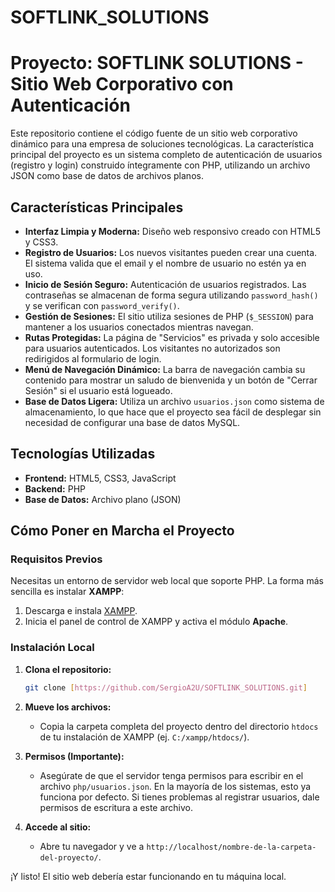 # SOFTLINK_SOLUTIONS
# Proyecto: SOFTLINK SOLUTIONS - Sitio Web Corporativo con Autenticación

Este repositorio contiene el código fuente de un sitio web corporativo dinámico para una empresa de soluciones tecnológicas. La característica principal del proyecto es un sistema completo de autenticación de usuarios (registro y login) construido íntegramente con PHP, utilizando un archivo JSON como base de datos de archivos planos.

## Características Principales

- **Interfaz Limpia y Moderna:** Diseño web responsivo creado con HTML5 y CSS3.
- **Registro de Usuarios:** Los nuevos visitantes pueden crear una cuenta. El sistema valida que el email y el nombre de usuario no estén ya en uso.
- **Inicio de Sesión Seguro:** Autenticación de usuarios registrados. Las contraseñas se almacenan de forma segura utilizando `password_hash()` y se verifican con `password_verify()`.
- **Gestión de Sesiones:** El sitio utiliza sesiones de PHP (`$_SESSION`) para mantener a los usuarios conectados mientras navegan.
- **Rutas Protegidas:** La página de "Servicios" es privada y solo accesible para usuarios autenticados. Los visitantes no autorizados son redirigidos al formulario de login.
- **Menú de Navegación Dinámico:** La barra de navegación cambia su contenido para mostrar un saludo de bienvenida y un botón de "Cerrar Sesión" si el usuario está logueado.
- **Base de Datos Ligera:** Utiliza un archivo `usuarios.json` como sistema de almacenamiento, lo que hace que el proyecto sea fácil de desplegar sin necesidad de configurar una base de datos MySQL.

## Tecnologías Utilizadas

- **Frontend:** HTML5, CSS3, JavaScript
- **Backend:** PHP
- **Base de Datos:** Archivo plano (JSON)

## Cómo Poner en Marcha el Proyecto

### Requisitos Previos

Necesitas un entorno de servidor web local que soporte PHP. La forma más sencilla es instalar **XAMPP**:
1.  Descarga e instala [XAMPP](https://www.apachefriends.org/es/index.html).
2.  Inicia el panel de control de XAMPP y activa el módulo **Apache**.

### Instalación Local

1.  **Clona el repositorio:**
    ```bash
    git clone [https://github.com/SergioA2U/SOFTLINK_SOLUTIONS.git]
    ```

2.  **Mueve los archivos:**
    - Copia la carpeta completa del proyecto dentro del directorio `htdocs` de tu instalación de XAMPP (ej. `C:/xampp/htdocs/`).

3.  **Permisos (Importante):**
    - Asegúrate de que el servidor tenga permisos para escribir en el archivo `php/usuarios.json`. En la mayoría de los sistemas, esto ya funciona por defecto. Si tienes problemas al registrar usuarios, dale permisos de escritura a este archivo.

4.  **Accede al sitio:**
    - Abre tu navegador y ve a `http://localhost/nombre-de-la-carpeta-del-proyecto/`.

¡Y listo! El sitio web debería estar funcionando en tu máquina local.


